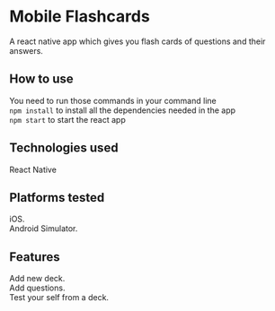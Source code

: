 # Mobile Flashcards
A react native app which gives you flash cards of questions and their answers.

## How to use
You need to run those commands in your command line<br/>
`npm install`
to install all the dependencies needed in the app<br/>
`npm start`
to start the react app

## Technologies used
React Native

## Platforms tested
iOS.<br/>
Android Simulator. 

## Features
Add new deck.<br/>
Add questions.<br/>
Test your self from a deck.